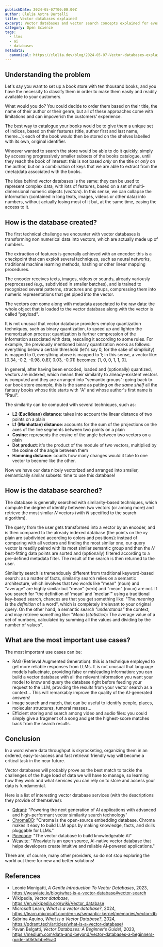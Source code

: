 ```yaml
---
publishDate: 2024-05-07T00:00:00Z
author: Clelia Astra Bertelli
title: Vector databases explained
excerpt: Vector databases and vector search concepts explained for everyone
category: Open Science
tags:
  - llms
  - ai
  - databases
metadata:
  canonical: https://clelia.dev/blog/2024-05-07-Vector-databases-explained
---
```


## Understanding the problem
Let's say you want to set up a book store with ten thousand books, and you have the necessity to classify them in order to make them easily and readily available to your customers. 

What would you do? You could decide to order them based on their title, the name of their author or their genre, but all of these approaches come with limitations and can impoverish the customers' experience. 

The best way to catalogue your books would be to give them a unique set of indices, based on their features (title, author first and last name, theme...): each of the book would then be stored on the shelves labelled with its own, original identifier.

Whoever wanted to search the store would be able to do it quickly, simply by accessing progressively smaller subsets of the books catalogue, until they reach the book of interest: this is not based _only_ on the title or _only_ on the author, but on a combination of keys that we are able to extract from the (meta)data associated with the books.  

The idea behind vector databases is the same: they can be used to represent complex data, with lots of features, based on a set of multi-dimensional numeric objects (_vectors_). In this sense, we can collapse the information (contained in long texts, images, videos or other data) into numbers, without actually losing most of it but, at the same time, easing the access to it.

## How is the database created?

The first technical challenge we encounter with vector databases is transforming non numerical data into vectors, which are actually made up of numbers.

The extraction of features is generally achieved with an encoder: this is a checkpoint that can exploit several techniques, such as neural networks, traditional machine learning methods, hashing or other linear mapping procedures. 

The encoder receives texts, images, videos or sounds, already variously preprocessed (e.g., subdivided in smaller batches), and is trained to recognized several patterns, structures and groups, compressing them into numeric representations that get piped into the vector. 

The vectors _can_ come along with metadata associated to the raw data: the whole object that is loaded to the vector database along with the vector is called "payload". 

It is not unusual that vector database providers employ quantization techniques, such as binary quantization, to speed up and lighten the memorization process: quantization is further compression of the information associated with data, rescaling it according to some rules. For example, the previously mentioned binary quantization works as follows: everything below a certain threshold (let's say 0, for the sake of simplicity) is mapped to 0, everything above is mapped to 1; in this sense, a vector like: [0.34, -0.2, -0.98, 0.87, 0.03, -0.01] becomes: [1, 0, 0, 1, 1, 0]. 

In general, after having been encoded, loaded and (optionally) quantized, vectors are indexed, which means their similarity to already-existent vectors is computed and they are arranged into "semantic groups": going back to our book store example, this is the same as putting *on the same shelf* all the fantasy books whose title starts with "A" and whose author's first name is "Paul".

The similarity can be computed with several techniques, such as:

- **L2 (Euclidean) distance**: takes into account the linear distance of two points on a plain
- **L1 (Manhattan) distance**: accounts for the sum of the projections on the axes of the line segments between two points on a plain
- **Cosine**: represents the cosine of the angle between two vectors on a plain
- **Dot product**: it's the product of the module of two vectors, multiplied by the cosine of the angle between them
- **Hamming distance**: counts how many changes would it take to one vector to become like the other.  

Now we have our data nicely vectorized and arranged into smaller, semantically similar subsets: time to use this database!

## How is the database searched?
The database is generally searched with similarity-based techniques, which compute the degree of identity between two vectors (or among more) and retrieve the most similar _N_ vectors (with _N_ specified to the search algorithm). 

The query from the user gets transformed into a vector by an encoder, and is then compared to the already indexed database (the points on the xy plain are subdivided according to colors and positions): instead of comparing with all vectors and finding the most similar one, our query vector is readily paired with its most similar semantic group and then the _N_ best-fitting data points are sorted and (optionally) filtered according to a pre-defined metadata filter. The result of the search is then returned to the user.

Similarity search is tremendously different from traditional keyword-based search: as a matter of facts, similarity search relies on a semantic architecture, which involves that two words like "mean" (noun) and "average" are highly similar but "mean" (verb) and "mean" (noun) are not. If you search for "the definition of 'mean' and 'median'" using a traditional key-based search, chances are that you get something like: "The *meaning* is the *definition* of a word", which is completely irrelevant to your original query. On the other hand, a semantic search _"understands"_ the context, and may retrieve something like: "*Mean* (_statistics_): The average value of a set of numbers, calculated by summing all the values and dividing by the number of values". 

## What are the most important use cases?

The most important use cases can be:

- RAG (Retrieval Augmented Generation): this is a technique employed to get more reliable responses from LLMs. It is not unusual that language models hallucinate, providing false or misleading information: you can build a vector database with all the relevant information you want your model to know and query the database right before feeding your request to the LLM, providing the results from your vector search as a context... This will remarkably improve the quality of the AI-generated answers!
- Image search and match, that can be useful to identify people, places, molecular structures, tumoral masses...
- Efficient storing and search among video and audio files: you could simply give a fragment of a song and get the highest-score matches back from the search results.

## Conclusion
In a word where data throughput is skyrocketing, organizing them in an ordered, easy-to-access and fast retrieval friendly way will become a critical task in the near future.

Vector databases will probably prove as the best match to tackle the challenges of the huge load of data we will have to manage, so learning how they work and what services you can rely on to store and access your data is fundamental. 

Here is a list of interesting vector database services (with the descriptions they provide of themselves):

- [Qdrant](https://qdrant.tech/): "Powering the next generation of AI applications with advanced and high-performant vector similarity search technology"
- [ChromaDB](https://docs.trychroma.com/): "Chroma is the open-source embedding database. Chroma makes it easy to build LLM apps by making knowledge, facts, and skills pluggable for LLMs."
- [Pinecone](https://www.pinecone.io/): "The vector database to build knowledgeable AI"
- [Weavite](https://weaviate.io/): "Weaviate is an open source, AI-native vector database that helps developers create intuitive and reliable AI-powered applications."

There are, of course, many other providers, so do not stop exploring the world out there for new and better solutions!

## References
- Leonie Monigatti, _A Gentle Introduction To Vector Databases_, 2023, https://weaviate.io/blog/what-is-a-vector-database#vector-search
- Wikipedia, _Vector database_, https://en.wikipedia.org/wiki/Vector_database
- Microsoft Learn, _What is a vector database?_, 2024, https://learn.microsoft.com/en-us/semantic-kernel/memories/vector-db
- Sabrina Aquino, _What is a Vector Database?_, 2024, https://qdrant.tech/articles/what-is-a-vector-database/
- Pavan Belgatti, _Vector Databases: A Beginner’s Guide!_, 2023, https://medium.com/data-and-beyond/vector-databases-a-beginners-guide-b050cbbe9ca0